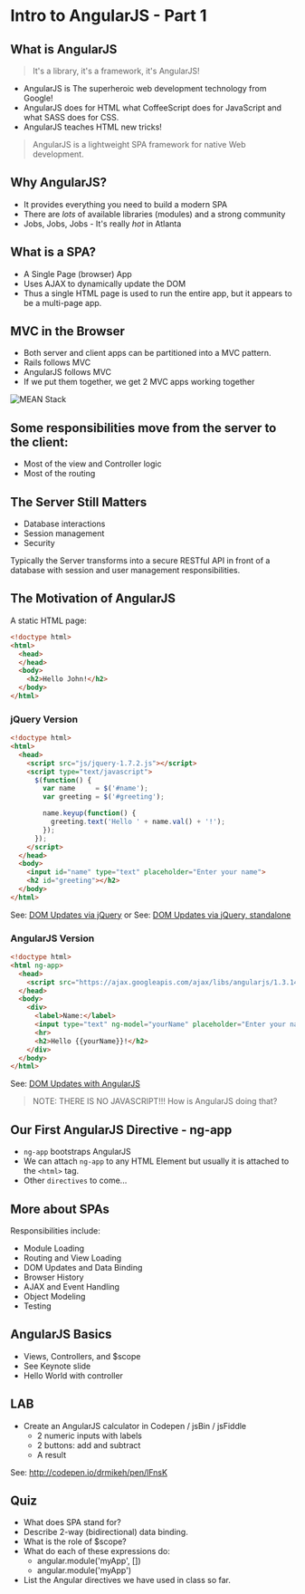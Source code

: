 # Intro to AngularJS - Part 1

## What is AngularJS

> It's a library, it's a framework, it's AngularJS!

* AngularJS is The superheroic web development technology from Google!
* AngularJS does for HTML what CoffeeScript does for JavaScript and what SASS does for CSS.
* AngularJS teaches HTML new tricks!

> AngularJS is a lightweight SPA framework for native Web development.

## Why AngularJS?
* It provides everything you need to build a modern SPA
* There are *lots* of available libraries (modules) and a strong community
* Jobs, Jobs, Jobs - It's really *hot* in Atlanta

## What is a SPA?

* A Single Page (browser) App
* Uses AJAX to dynamically update the DOM
* Thus a single HTML page is used to run the entire app, but it appears to be a multi-page app.

## MVC in the Browser

* Both server and client apps can be partitioned into a MVC pattern.
* Rails follows MVC
* AngularJS follows MVC
* If we put them together, we get 2 MVC apps working together

![MEAN Stack](https://raw.githubusercontent.com/ATL-WDI-Curriculum/angular-intro/master/images/mean-diagram.png)

## Some responsibilities move from the server to the client:

* Most of the view and Controller logic
* Most of the routing

## The Server Still Matters

* Database interactions
* Session management
* Security

Typically the Server transforms into a secure RESTful API in front of a database
with session and user management responsibilities.

## The Motivation of AngularJS

A static HTML page:

```html
<!doctype html>
<html>
  <head>
  </head>
  <body>
    <h2>Hello John!</h2>
  </body>
</html>
```

### jQuery Version

```html
<!doctype html>
<html>
  <head>
    <script src="js/jquery-1.7.2.js"></script>
    <script type="text/javascript">
      $(function() {
        var name     = $('#name');
        var greeting = $('#greeting');

        name.keyup(function() {
          greeting.text('Hello ' + name.val() + '!');
        });
      });
    </script>
  </head>
  <body>
    <input id="name" type="text" placeholder="Enter your name">
    <h2 id="greeting"></h2>
  </body>
</html>
```

See: [DOM Updates via jQuery](http://codepen.io/drmikeh/pen/jEKRMj)
or
See: [DOM Updates via jQuery, standalone](http://codepen.io/drmikeh/pen/uhxng)

### AngularJS Version

```html
<!doctype html>
<html ng-app>
  <head>
    <script src="https://ajax.googleapis.com/ajax/libs/angularjs/1.3.14/angular.min.js"></script>
  </head>
  <body>
    <div>
      <label>Name:</label>
      <input type="text" ng-model="yourName" placeholder="Enter your name">
      <hr>
      <h2>Hello {{yourName}}!</h2>
    </div>
  </body>
</html>
```

See: [DOM Updates with AngularJS](http://codepen.io/drmikeh/pen/emKogJ)

> NOTE: THERE IS NO JAVASCRIPT!!!
> How is AngularJS doing that?


## Our First AngularJS Directive - ng-app

* `ng-app` bootstraps AngularJS
* We can attach `ng-app` to any HTML Element but usually it is attached to the `<html>` tag.
* Other `directives` to come...


## More about SPAs

Responsibilities include:

* Module Loading
* Routing and View Loading
* DOM Updates and Data Binding
* Browser History
* AJAX and Event Handling
* Object Modeling
* Testing

## AngularJS Basics

* Views, Controllers, and $scope
* See Keynote slide
* Hello World with controller

## LAB

* Create an AngularJS calculator in Codepen / jsBin / jsFiddle
  - 2 numeric inputs with labels
  - 2 buttons: add and subtract
  - A result

See: http://codepen.io/drmikeh/pen/lFnsK


## Quiz

* What does SPA stand for?
* Describe 2-way (bidirectional) data binding.
* What is the role of $scope?
* What do each of these expressions do:
  - angular.module('myApp', [])
  - angular.module('myApp')
* List the Angular directives we have used in class so far.

